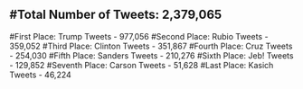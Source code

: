 #Total Number of Tweets: 2,379,065 
---
#First Place: Trump Tweets - 977,056
#Second Place: Rubio Tweets - 359,052
#Third Place: Clinton Tweets - 351,867
#Fourth Place: Cruz Tweets - 254,030
#Fifth Place: Sanders Tweets - 210,276
#Sixth Place: Jeb! Tweets - 129,852
#Seventh Place: Carson Tweets - 51,628
#Last Place: Kasich Tweets - 46,224
